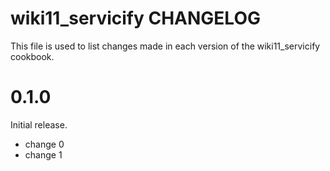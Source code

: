 # wiki11_servicify CHANGELOG

This file is used to list changes made in each version of the wiki11_servicify cookbook.

# 0.1.0

Initial release.

- change 0
- change 1

